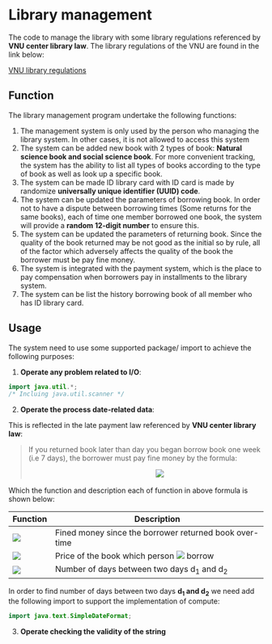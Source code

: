 # Library management
The code to manage the library with some library regulations referenced by **VNU center library law**. The library regulations of the VNU are found in the link below:

[VNU library regulations](http://www.vnulib.edu.vn/index.php/muon-tra-tai-lieu-tvtt)

## Function
The library management program undertake the following functions:
1. The management system is only used by the person who managing the library system. In other cases, it is not allowed to access this system
2. The system can be added new book with 2 types of book: **Natural science book and social science book**. For more convenient tracking, the system has the ability to list all types of books according to the type of book as well as look up a specific book.
3. The system can be made ID library card with ID card is made by randomize **universally unique identifier (UUID) code**.
4. The system can be updated the parameters of borrowing book. In order not to have a dispute between borrowing times (Some returns for the same books), each of time one member borrowed one book, the system will provide a **random 12-digit number** to ensure this.
5. The system can be updated the parameters of returning book. Since the quality of the book returned may be not good as the initial so by rule, all of the factor which adversely affects the quality of the book the borrower must be pay fine money.
6. The system is integrated with the payment system, which is the place to pay compensation when borrowers pay in installments to the library system.
7. The system can be list the history borrowing book of all member who has ID library card.

## Usage

The system need to use some supported package/ import to achieve the following purposes:
1. **Operate any problem related to I/O**:

```java
import java.util.*;
/* Incluing java.util.scanner */
```

2. **Operate the process date-related data**:

This is reflected in the late payment law referenced by **VNU center library law**:

> If you returned book later than day you began borrow book one week (i.e 7 days), the borrower must pay fine money by the formula: 
>
> &emsp; &emsp; &emsp; &emsp; &emsp; &emsp; &emsp; &emsp; &emsp; &emsp; &emsp; &emsp; &emsp; &emsp; <img src="https://latex.codecogs.com/gif.latex?S%28d_1%2C%20d_2%29%20%3D%20P%28x%29%20&plus;%205000%20%5Ctimes%20%5Cleft%28D%28d_1%2C%20d_2%29%20-%207%20%5Cright%29"> 
>
Which the function and description each of function in above formula is shown below:


| Function | Description |
| --- | ----------- |
| <img src="https://latex.codecogs.com/gif.latex?S(d_1,&space;d_2)"> | Fined money since the borrower returned book over-time |
| <img src="https://latex.codecogs.com/gif.latex?P(x)"> | Price of the book which person <img src="https://latex.codecogs.com/gif.latex?x"> borrow |
| <img src="https://latex.codecogs.com/gif.latex?D(d_1,&space;d_2)"> | Number of days between two days d<sub>1</sub> and d<sub>2</sub> |

In order to find number of days between two days **d<sub>1</sub> and d<sub>2</sub>** we need add the following import to support the implementation of compute:

```java
import java.text.SimpleDateFormat;
```
3. **Operate checking the validity of the string**
